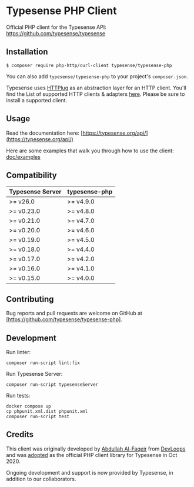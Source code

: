 # Typesense PHP Client

Official PHP client for the Typesense API: https://github.com/typesense/typesense

## Installation

```
$ composer require php-http/curl-client typesense/typesense-php
```

You can also add `typesense/typesense-php` to your project's `composer.json`.

Typesense uses [HTTPlug](http://httplug.io/) as an abstraction layer for an HTTP client. You'll find the List of supported HTTP clients & adapters [here](http://docs.php-http.org/en/latest/clients.html). Please be sure to install a supported client.

## Usage

Read the documentation here: [https://typesense.org/api/](https://typesense.org/api/)

Here are some examples that walk you through how to use the client: [doc/examples](examples)

## Compatibility

| Typesense Server | typesense-php |
|------------------|---------------|
| \>= v26.0        | \>= v4.9.0    |
| \>= v0.23.0      | \>= v4.8.0    |
| \>= v0.21.0      | \>= v4.7.0    |
| \>= v0.20.0      | \>= v4.6.0    |
| \>= v0.19.0      | \>= v4.5.0    |
| \>= v0.18.0      | \>= v4.4.0    |
| \>= v0.17.0      | \>= v4.2.0    |
| \>= v0.16.0      | \>= v4.1.0    |
| \>= v0.15.0      | \>= v4.0.0    |

## Contributing

Bug reports and pull requests are welcome on GitHub at [https://github.com/typesense/typesense-php].

## Development

Run linter:

```shell script
composer run-script lint:fix
```

Run Typesense Server:

```shell script
composer run-script typesenseServer
```

Run tests:

```shell script
docker compose up
cp phpunit.xml.dist phpunit.xml
composer run-script test
```

## Credits

This client was originally developed by [Abdullah Al-Faqeir](https://github.org/abdullahfaqeir) from 
[DevLoops](https://github.com/devloopsnet) and was 
[adopted](https://github.com/devloopsnet/typesense-php/issues/4) as the official PHP client library for Typesense in Oct 2020.

Ongoing development and support is now provided by Typesense, in addition to our collaborators.
